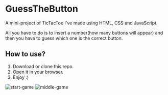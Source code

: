 # GuessTheButton
A mini-project of TicTacToe I've made using HTML, CSS and JavaScript.

All you have to do is to insert a number(how many buttons will appear) and then you have to guess which one is the correct button.

## How to use?
1. Download or clone this repo.
2. Open it in your browser.
3. Enjoy :)

![start-game](https://user-images.githubusercontent.com/73690608/108187555-42924200-7117-11eb-97e2-f9b1cd403f2f.png)
![middle-game](https://user-images.githubusercontent.com/73690608/108187561-432ad880-7117-11eb-9115-0bda6ad85787.png)
